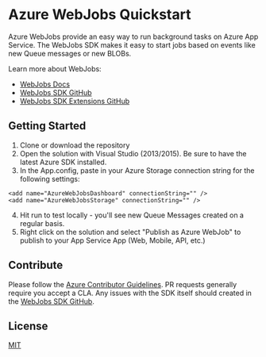 # Azure WebJobs Quickstart

Azure WebJobs provide an easy way to run background tasks on Azure App Service. The WebJobs SDK makes it easy to start jobs based on events like new Queue messages or new BLOBs.

Learn more about WebJobs:
 - [WebJobs Docs](http://aka.ms/webjobs-docs)
 - [WebJobs SDK GitHub](https://github.com/azure/azure-webjobs-sdk)
 - [WebJobs SDK Extensions GitHub](https://github.com/azure/azure-webjobs-sdk-extensions)

## Getting Started

1. Clone or download the repository
2. Open the solution with Visual Studio (2013/2015). Be sure to have the latest Azure SDK installed.
3. In the App.config, paste in your Azure Storage connection string for the following settings:
```
<add name="AzureWebJobsDashboard" connectionString="" />
<add name="AzureWebJobsStorage" connectionString="" />
```
4. Hit run to test locally - you'll see new Queue Messages created on a regular basis.
5. Right click on the solution and select "Publish as Azure WebJob" to publish to your App Service App (Web, Mobile, API, etc.)

## Contribute

Please follow the [Azure Contributor Guidelines](http://azure.github.io/guidelines.html). PR requests generally require you accept a CLA. Any issues with the SDK itself should created in the [WebJobs SDK GitHub](https://github.com/azure/azure-webjobs-sdk).

## License

[MIT](./LICENSE.txt)
